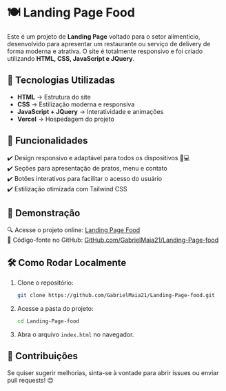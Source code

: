 # 🍽️ Landing Page Food

Este é um projeto de **Landing Page** voltado para o setor alimentício, desenvolvido para apresentar um restaurante ou serviço de delivery de forma moderna e atrativa. O site é totalmente responsivo e foi criado utilizando **HTML, CSS, JavaScript e JQuery**.

## 🚀 Tecnologias Utilizadas

- **HTML** → Estrutura do site
- **CSS** → Estilização moderna e responsiva
- **JavaScript + JQuery** → Interatividade e animações
- **Vercel** → Hospedagem do projeto

## 🎨 Funcionalidades

✔️ Design responsivo e adaptável para todos os dispositivos 📱💻  
✔️ Seções para apresentação de pratos, menu e contato  
✔️ Botões interativos para facilitar o acesso do usuário  
✔️ Estilização otimizada com Tailwind CSS  

## 🔗 Demonstração

🔍 Acesse o projeto online: [Landing Page Food](https://seu-link-aqui.vercel.app)  
📂 Código-fonte no GitHub: [GitHub.com/GabrielMaia21/Landing-Page-food](https://github.com/GabrielMaia21/Landing-Page-food)

## 🛠 Como Rodar Localmente

1. Clone o repositório:
   ```sh
   git clone https://github.com/GabrielMaia21/Landing-Page-food.git
   ```
2. Acesse a pasta do projeto:
   ```sh
   cd Landing-Page-food
   ```
3. Abra o arquivo `index.html` no navegador.

## 📩 Contribuições

Se quiser sugerir melhorias, sinta-se à vontade para abrir issues ou enviar pull requests! 😊
